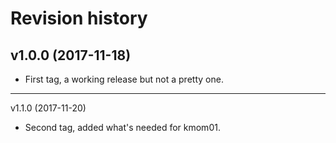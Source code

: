 Revision history
=======================================
v1.0.0 (2017-11-18)
---------------------------------------

* First tag, a working release but not a pretty one.
---------------------------------------
v1.1.0 (2017-11-20)

* Second tag, added what's needed for kmom01.
